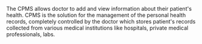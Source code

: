 The CPMS allows doctor to add and 
view information about their patient's health. CPMS is the solution for the management of the personal health records, 
completely controlled by the doctor which stores patient's records collected from various medical institutions like hospitals, private medical professionals, labs. 
